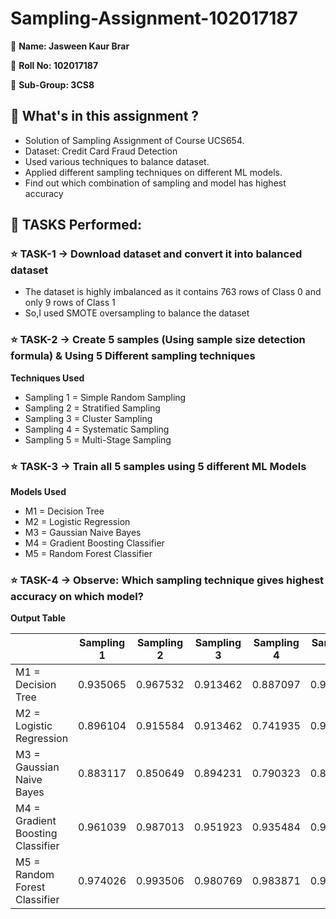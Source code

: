 # Sampling-Assignment-102017187

🌸 **Name: Jasween Kaur Brar**

🌸 **Roll No: 102017187**

🌸 **Sub-Group: 3CS8**

## 💠 What's in this assignment ?
* Solution of Sampling Assignment of Course UCS654.
* Dataset: Credit Card Fraud Detection
* Used various techniques to balance dataset. 
* Applied different sampling techniques on different ML models.
* Find out which combination of sampling and model has highest accuracy

## 💠 TASKS Performed:

### ⭐ TASK-1 -> Download dataset and convert it into balanced dataset

  * The dataset is highly imbalanced as it contains 763 rows of Class 0 and only 9 rows of Class 1
  * So,I used SMOTE oversampling to balance the dataset
 
### ⭐ TASK-2 -> Create 5 samples (Using sample size detection formula) & Using 5 Different sampling techniques
  **Techniques Used**
  * Sampling 1 = Simple Random Sampling
  * Sampling 2 = Stratified Sampling
  * Sampling 3 = Cluster Sampling
  * Sampling 4 = Systematic Sampling
  * Sampling 5 = Multi-Stage Sampling

### ⭐ TASK-3 -> Train all 5 samples using 5 different ML Models
  **Models Used**
  * M1 = Decision Tree 
  * M2 = Logistic Regression
  * M3 = Gaussian Naive Bayes
  * M4 = Gradient Boosting Classifier
  * M5 = Random Forest Classifier

### ⭐ TASK-4 -> Observe: Which sampling technique gives highest accuracy on which model?
  **Output Table**

  |  | Sampling 1 | Sampling 2 | Sampling 3 | Sampling 4 | Sampling 5 |
  | --- | --- | --- | --- | --- | --- |
  | M1 = Decision Tree | 0.935065 | 0.967532 | 0.913462 | 0.887097 | 0.961039 |
  | M2 = Logistic Regression | 0.896104 | 0.915584 | 0.913462 | 0.741935 | 0.974026 |
  | M3 = Gaussian Naive Bayes | 0.883117 | 0.850649 | 0.894231 | 0.790323 | 0.818182 |
  | M4 = Gradient Boosting Classifier | 0.961039 | 0.987013 | 0.951923 | 0.935484 | 0.974026 |
  | M5 = Random Forest Classifier | 0.974026 | 0.993506 | 0.980769 | 0.983871 | 0.987013 |



  
 
 
